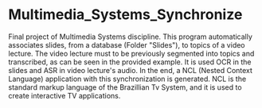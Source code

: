 # Multimedia_Systems_Synchronize
Final project of Multimedia Systems discipline. This program  automatically associates slides, from a database (Folder "Slides"),  to topics of a video lecture. The video lecture must to be previously segmented into topics and transcribed, as can be seen in the provided example. It is used OCR in the slides and ASR in video lecture's audio. In the end, a NCL (Nested Context Language) application with this synchronization is generated. NCL is the standard markup language of the Brazillian Tv System, and it is used to create interactive TV applications.
